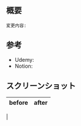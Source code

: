 ## 概要
```
変更内容:

```

## 参考
- Udemy: [](URL)
- Notion: [](URL)

## スクリーンショット
before | after
--- | ---
 | 
